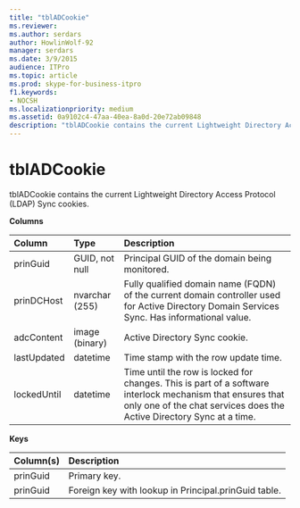 ```yaml
---
title: "tblADCookie"
ms.reviewer: 
ms.author: serdars
author: HowlinWolf-92
manager: serdars
ms.date: 3/9/2015
audience: ITPro
ms.topic: article
ms.prod: skype-for-business-itpro
f1.keywords:
- NOCSH
ms.localizationpriority: medium
ms.assetid: 0a9102c4-47aa-40ea-8a0d-20e72ab09848
description: "tblADCookie contains the current Lightweight Directory Access Protocol (LDAP) Sync cookies."
---
```


# tblADCookie
 
tblADCookie contains the current Lightweight Directory Access Protocol (LDAP) Sync cookies.
  
**Columns**

|**Column**|**Type**|**Description**|
|:-----|:-----|:-----|
|prinGuid  <br/> |GUID, not null  <br/> |Principal GUID of the domain being monitored.  <br/> |
|prinDCHost  <br/> |nvarchar (255)  <br/> |Fully qualified domain name (FQDN) of the current domain controller used for Active Directory Domain Services Sync. Has informational value.  <br/> |
|adcContent  <br/> |image (binary)  <br/> |Active Directory Sync cookie.  <br/> |
|lastUpdated  <br/> |datetime  <br/> |Time stamp with the row update time.  <br/> |
|lockedUntil  <br/> |datetime  <br/> |Time until the row is locked for changes. This is part of a software interlock mechanism that ensures that only one of the chat services does the Active Directory Sync at a time.  <br/> |
   
**Keys**

|**Column(s)**|**Description**|
|:-----|:-----|
|prinGuid  <br/> |Primary key.  <br/> |
|prinGuid  <br/> |Foreign key with lookup in Principal.prinGuid table.  <br/> |
   

